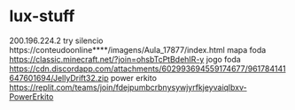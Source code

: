 # lux-stuff
200.196.224.2
try
silencio https://conteudoonline****/imagens/Aula_17877/index.html
mapa foda https://classic.minecraft.net/?join=ohsbTcPtBdehIR-y
jogo foda https://cdn.discordapp.com/attachments/602993694559174677/961784141647601694/JellyDrift32.zip
power erkito https://replit.com/teams/join/fdejpumbcrbnysywjyrfkjeyvaiqlbxv-PowerErkito
